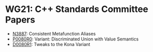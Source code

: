 # WG21: C++ Standards Committee Papers

- [N3887]: Consistent Metafunction Aliases
- [P0080R0]: Variant: Discriminated Union with Value Semantics
- [D0080R1]: Tweaks to the Kona Variant

[N3887]: pdf/N3887.pdf
[P0080R0]: pdf/P0080R0.pdf
[D0080R1]: pdf/D0080R1.pdf
